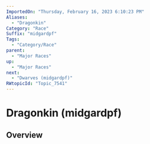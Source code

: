 ```yaml
---
ImportedOn: "Thursday, February 16, 2023 6:10:23 PM"
Aliases:
  - "Dragonkin"
Category: "Race"
Suffix: "midgardpf"
Tags:
  - "Category/Race"
parent:
  - "Major Races"
up:
  - "Major Races"
next:
  - "Dwarves (midgardpf)"
RWtopicId: "Topic_7541"
---
```

# Dragonkin (midgardpf)
## Overview
